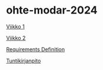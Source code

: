 # ohte-modar-2024

[Viikko 1](./kurssit/ot2023/laskarit/viikko1/)

[Viikko 2](./kurssit/ot2023/laskarit/viikko2/)

[Requirements Definition](./memorygame/RequirementDefinition.md)

[Tuntikirjanpito](./memorygame/tuntikirjanpito.md)
